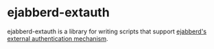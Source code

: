 # ejabberd-extauth

ejabberd-extauth is a library for writing scripts that support
[ejabberd's external authentication mechanism](https://docs.ejabberd.im/developer/guide/#external-authentication).
